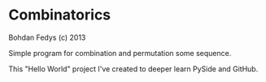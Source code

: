 Combinatorics
=============

Bohdan Fedys (c) 2013

Simple program for combination and permutation some sequence.

This "Hello World" project I've created to deeper learn PySide and GitHub. 
